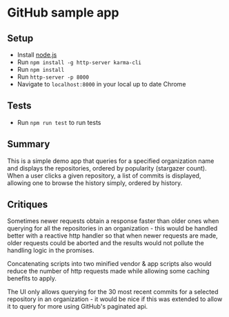 # GitHub sample app

## Setup

- Install [node.js](https://nodejs.org/)
- Run `npm install -g http-server karma-cli`
- Run `npm install`
- Run `http-server -p 8000`
- Navigate to `localhost:8000` in your local up to date Chrome

## Tests

- Run `npm run test` to run tests

## Summary

This is a simple demo app that queries for a specified organization name and displays the repositories, ordered by popularity (stargazer count). When a user clicks a given repository, a list of commits is displayed, allowing one to browse the history simply, ordered by history.

## Critiques

Sometimes newer requests obtain a response faster than older ones when querying for all the repositories in an organization - this would be handled better with a reactive http handler so that when newer requests are made, older requests could be aborted and the results would not pollute the handling logic in the promises.

Concatenating scripts into two minified vendor & app scripts also would reduce the number of http requests made while allowing some caching benefits to apply.

The UI only allows querying for the 30 most recent commits for a selected repository in an organization - it would be nice if this was extended to allow it to query for more using GitHub's paginated api.
